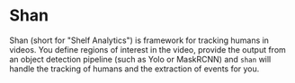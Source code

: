 # Shan

Shan (short for "Shelf Analytics") is framework for tracking humans in videos.
You define regions of interest in the video, provide the output from an object detection pipeline (such as Yolo or MaskRCNN) and `shan` will handle the tracking of humans and the extraction of events for you.

